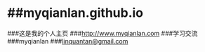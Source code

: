##myqianlan.github.io
====================

###这是我的个人主页
###http://www.myqianlan.com
###学习交流
###myqianlan
###linquantan@gmail.com
